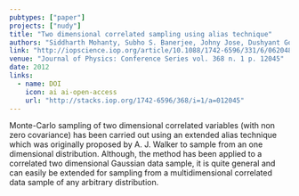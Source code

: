 ```yaml
---
pubtypes: ["paper"]
projects: ["nudy"]
title: "Two dimensional correlated sampling using alias technique"
authors: "Siddharth Mohanty, Subho S. Banerjee, Johny Jose, Dushyant Goyal, Ajit K. Mohanty and Federico Carminati"
link: "http://iopscience.iop.org/article/10.1088/1742-6596/331/6/062048"
venue: "Journal of Physics: Conference Series vol. 368 n. 1 p. 12045"
date: 2012
links:
  - name: DOI
    icon: ai ai-open-access
    url: "http://stacks.iop.org/1742-6596/368/i=1/a=012045"
---
```


Monte-Carlo sampling of two dimensional correlated variables (with non zero covariance) has been
carried out using an extended alias technique which was originally proposed by A. J. Walker to
sample from an one dimensional distribution.  Although, the method has been applied to a correlated
two dimensional Gaussian data sample, it is quite general and can easily be extended for sampling
from a multidimensional correlated data sample of any arbitrary distribution.
